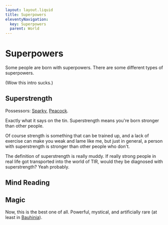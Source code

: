 ```yaml
---
layout: layout.liquid
title: Superpowers
eleventyNavigation:
  key: Superpowers
  parent: World
---
```


# Superpowers

Some people are born with superpowers. There are some different types of superpowers.

(Wow this intro sucks.)

## Superstrength

Possessors: [Sparky](/characters/sparky/), [Peacock](/characters/peacock/).

Exactly what it says on the tin. Superstrength means you're born stronger than other people.

Of course strength is something that can be trained up, and a lack of exercise can make you weak and lame like me, but just in general, a person with superstrength is stronger than other people who don't.

The definition of superstrength is really muddy. If really strong people in real life got transported into the world of TIR, would they be diagnosed with superstrength? Yeah probably.

## Mind Reading

## Magic

Now, this is the best one of all. Powerful, mystical, and artificially rare (at least in [Bauhinia](/world/bauhinia/)).